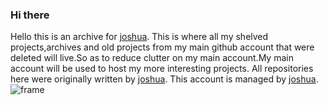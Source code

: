 ### Hi there 
Hello this is an archive for [joshua](https://github.com/jjoshuaa). This is where all my shelved projects,archives and old projects from my main github account that were deleted  will live.So as to reduce clutter on my main account.My main account will be used to host my more interesting projects.
All repositories here were originally written by [joshua](https://github.com/jjoshuaa).
This account is managed by [joshua](https://github.com/jjoshuaa).<br>
![frame](https://user-images.githubusercontent.com/91624052/139585050-b6c0e3f8-b185-41b3-9d6c-dd4452233df3.png)
